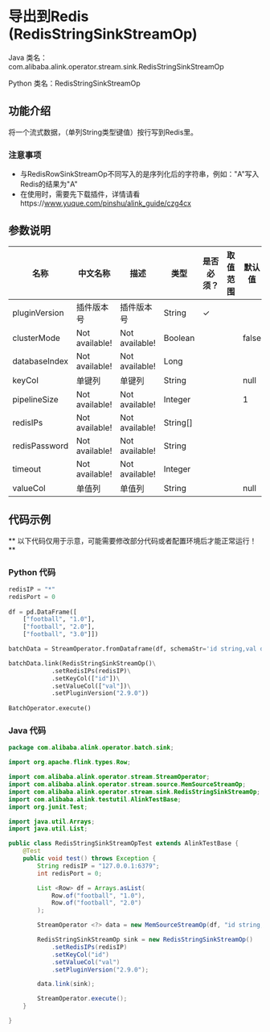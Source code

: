 # 导出到Redis (RedisStringSinkStreamOp)
Java 类名：com.alibaba.alink.operator.stream.sink.RedisStringSinkStreamOp

Python 类名：RedisStringSinkStreamOp


## 功能介绍
将一个流式数据，（单列String类型键值）按行写到Redis里。
### 注意事项
- 与RedisRowSinkStreamOp不同写入的是序列化后的字符串，例如："A"写入Redis的结果为"A"
- 在使用时，需要先下载插件，详情请看https://www.yuque.com/pinshu/alink_guide/czg4cx

## 参数说明

| 名称 | 中文名称 | 描述 | 类型 | 是否必须？ | 取值范围 | 默认值 |
| --- | --- | --- | --- | --- | --- | --- |
| pluginVersion | 插件版本号 | 插件版本号 | String | ✓ |  |  |
| clusterMode | Not available! | Not available! | Boolean |  |  | false |
| databaseIndex | Not available! | Not available! | Long |  |  |  |
| keyCol | 单键列 | 单键列 | String |  |  | null |
| pipelineSize | Not available! | Not available! | Integer |  |  | 1 |
| redisIPs | Not available! | Not available! | String[] |  |  |  |
| redisPassword | Not available! | Not available! | String |  |  |  |
| timeout | Not available! | Not available! | Integer |  |  |  |
| valueCol | 单值列 | 单值列 | String |  |  | null |

## 代码示例

** 以下代码仅用于示意，可能需要修改部分代码或者配置环境后才能正常运行！**

### Python 代码
```python
redisIP = "*"
redisPort = 0
		
df = pd.DataFrame([
    ["football", "1.0"],
    ["football", "2.0"],
    ["football", "3.0"]])

batchData = StreamOperator.fromDataframe(df, schemaStr='id string,val double')

batchData.link(RedisStringSinkStreamOp()\
			.setRedisIPs(redisIP)\
			.setKeyCol(["id"])\
			.setValueCol(["val"])\
			.setPluginVersion("2.9.0"))
			
BatchOperator.execute()
```
### Java 代码

```java
package com.alibaba.alink.operator.batch.sink;

import org.apache.flink.types.Row;

import com.alibaba.alink.operator.stream.StreamOperator;
import com.alibaba.alink.operator.stream.source.MemSourceStreamOp;
import com.alibaba.alink.operator.stream.sink.RedisStringSinkStreamOp;
import com.alibaba.alink.testutil.AlinkTestBase;
import org.junit.Test;

import java.util.Arrays;
import java.util.List;

public class RedisStringSinkStreamOpTest extends AlinkTestBase {
	@Test
	public void test() throws Exception {
		String redisIP = "127.0.0.1:6379";
		int redisPort = 0;

		List <Row> df = Arrays.asList(
			Row.of("football", "1.0"),
			Row.of("football", "2.0")
		);

		StreamOperator <?> data = new MemSourceStreamOp(df, "id string,val string");

		RedisStringSinkStreamOp sink = new RedisStringSinkStreamOp()
			.setRedisIPs(redisIP)
			.setKeyCol("id")
			.setValueCol("val")
			.setPluginVersion("2.9.0");

		data.link(sink);

		StreamOperator.execute();
	}

}
```
